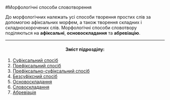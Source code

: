 #Морфологічні способи словотворення

До морфологічних належать усі способи творення простих слів за допомогою афіксальних морфем, а також творення складних і складноскорочених слів. Морфологічні способи словотвору поділяються на <b>афіксальні</b>, <b>основоскладання</b> та <b>абревіацію</b>.

<hr>
<center><h4>Зміст підрозділу:</h4></center>


  1. [Суфiксальний спосiб](sufiksalniy_sposib.html)
  2. [Префiксальний спосiб](prefiksalniy_sposib.html)
  3. [Префiксально-суфiксальний спосiб](prefiksalno-sufiksalniy_sposib.html)
  4. [Безсуфiксний спосiб](bezsufiksniy_sposib.html)
  5. [Основоскладання](osnovoskladannya.html)
  6. [Словоскладання](slovoskladannya.html)
  7. [Абревiацiя](abreviaciya.html)